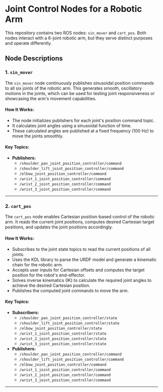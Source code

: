 # Joint Control Nodes for a Robotic Arm

This repository contains two ROS nodes: `sin_mover` and `cart_pos`. Both nodes interact with a 6-joint robotic arm, but they serve distinct purposes and operate differently.

## Node Descriptions

### 1. **`sin_mover`**
The `sin_mover` node continuously publishes sinusoidal position commands to all six joints of the robotic arm. This generates smooth, oscillatory motions in the joints, which can be used for testing joint responsiveness or showcasing the arm's movement capabilities.

#### How It Works:
- The node initializes publishers for each joint's position command topic.
- It calculates joint angles using a sinusoidal function of time.
- These calculated angles are published at a fixed frequency (100 Hz) to move the joints smoothly.

#### Key Topics:
- **Publishers:**
  - `/shoulder_pan_joint_position_controller/command`
  - `/shoulder_lift_joint_position_controller/command`
  - `/elbow_joint_position_controller/command`
  - `/wrist_1_joint_position_controller/command`
  - `/wrist_2_joint_position_controller/command`
  - `/wrist_3_joint_position_controller/command`

---

### 2. **`cart_pos`**
The `cart_pos` node enables Cartesian position-based control of the robotic arm. It reads the current joint positions, computes desired Cartesian target positions, and updates the joint positions accordingly.

#### How It Works:
- Subscribes to the joint state topics to read the current positions of all joints.
- Uses the KDL library to parse the URDF model and generate a kinematic chain for the robotic arm.
- Accepts user inputs for Cartesian offsets and computes the target position for the robot's end-effector.
- Solves inverse kinematics (IK) to calculate the required joint angles to achieve the desired Cartesian position.
- Publishes the computed joint commands to move the arm.

#### Key Topics:
- **Subscribers:**
  - `/shoulder_pan_joint_position_controller/state`
  - `/shoulder_lift_joint_position_controller/state`
  - `/elbow_joint_position_controller/state`
  - `/wrist_1_joint_position_controller/state`
  - `/wrist_2_joint_position_controller/state`
  - `/wrist_3_joint_position_controller/state`
- **Publishers:**
  - `/shoulder_pan_joint_position_controller/command`
  - `/shoulder_lift_joint_position_controller/command`
  - `/elbow_joint_position_controller/command`
  - `/wrist_1_joint_position_controller/command`
  - `/wrist_2_joint_position_controller/command`
  - `/wrist_3_joint_position_controller/command`

---
